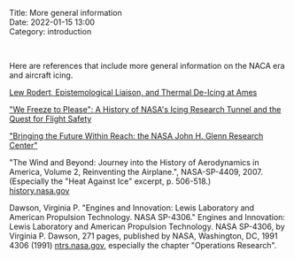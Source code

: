 Title: More general information  
Date: 2022-01-15 13:00  
Category: introduction  

<br>

Here are references that include more general information on the NACA era and aircraft icing.  

[Lew Rodert, Epistemological Liaison, and Thermal De-Icing at Ames](https://history.nasa.gov/SP-4219/Chapter2.html)

["We Freeze to Please": A History of NASA's Icing Research Tunnel and the Quest for Flight Safety](https://ntrs.nasa.gov/citations/20020066162)

["Bringing the Future Within Reach: the NASA John H. Glenn Research Center"](https://history.nasa.gov/SP-2016-627.pdf)  

"The Wind and Beyond: Journey into the History of Aerodynamics in America, Volume 2, Reinventing the Airplane.", NASA-SP-4409, 2007. 
(Especially the "Heat Against Ice" excerpt, p. 506-518.)  
[history.nasa.gov](http://history.nasa.gov/sp4409-vol2.pdf)  

Dawson, Virginia P. "Engines and Innovation: Lewis Laboratory and American Propulsion Technology. NASA SP-4306." Engines and Innovation: Lewis Laboratory and American Propulsion Technology. NASA SP-4306, by Virginia P. Dawson, 271 pages, published by NASA, Washington, DC, 1991 4306 (1991) [ntrs.nasa.gov](https://ntrs.nasa.gov/citations/19910006662),
especially the chapter "Operations Research".  

